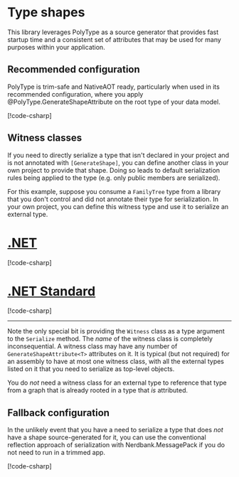 # Type shapes

This library leverages PolyType as a source generator that provides fast startup time and a consistent set of attributes that may be used for many purposes within your application.

## Recommended configuration

PolyType is trim-safe and NativeAOT ready, particularly when used in its recommended configuration, where you apply @PolyType.GenerateShapeAttribute on the root type of your data model.

[!code-csharp[](../../samples/cs/TypeShapePatterns.cs#NaturallyAttributed)]

## Witness classes

If you need to directly serialize a type that isn't declared in your project and is not annotated with `[GenerateShape]`, you can define another class in your own project to provide that shape.
Doing so leads to default serialization rules being applied to the type (e.g. only public members are serialized).

For this example, suppose you consume a `FamilyTree` type from a library that you don't control and did not annotate their type for serialization.
In your own project, you can define this witness type and use it to serialize an external type.

# [.NET](#tab/net)

[!code-csharp[](../../samples/cs/TypeShapePatterns.cs#WitnessNET)]

# [.NET Standard](#tab/netfx)

[!code-csharp[](../../samples/cs/TypeShapePatterns.cs#WitnessNETFX)]

---

Note the only special bit is providing the `Witness` class as a type argument to the `Serialize` method.
The _name_ of the witness class is completely inconsequential.
A witness class may have any number of `GenerateShapeAttribute<T>` attributes on it.
It is typical (but not required) for an assembly to have at most one witness class, with all the external types listed on it that you need to serialize as top-level objects.

You do _not_ need a witness class for an external type to reference that type from a graph that is already rooted in a type that _is_ attributed.

## Fallback configuration

In the unlikely event that you have a need to serialize a type that does _not_ have a shape source-generated for it, you can use the conventional reflection approach of serialization with Nerdbank.MessagePack if you do not need to run in a trimmed app.

[!code-csharp[](../../samples/cs/TypeShapePatterns.cs#SerializeUnshapedType)]

